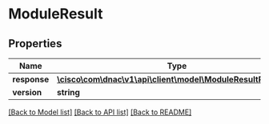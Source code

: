 # ModuleResult

## Properties
Name | Type | Description | Notes
------------ | ------------- | ------------- | -------------
**response** | [**\cisco\com\dnac\v1\api\client\model\ModuleResultResponse**](ModuleResultResponse.md) |  | [optional] 
**version** | **string** |  | [optional] 

[[Back to Model list]](../README.md#documentation-for-models) [[Back to API list]](../README.md#documentation-for-api-endpoints) [[Back to README]](../README.md)


